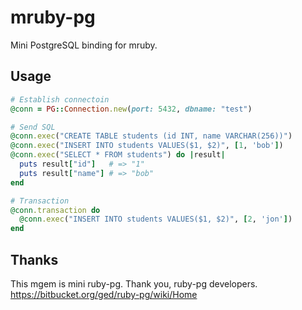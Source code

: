 # mruby-pg

Mini PostgreSQL binding for mruby.

## Usage

```ruby
# Establish connectoin
@conn = PG::Connection.new(port: 5432, dbname: "test")

# Send SQL
@conn.exec("CREATE TABLE students (id INT, name VARCHAR(256))")
@conn.exec("INSERT INTO students VALUES($1, $2)", [1, 'bob'])
@conn.exec("SELECT * FROM students") do |result|
  puts result["id"]   # => "1"
  puts result["name"] # => "bob"
end

# Transaction
@conn.transaction do
  @conn.exec("INSERT INTO students VALUES($1, $2)", [2, 'jon'])
end
```

## Thanks

This mgem is mini ruby-pg. Thank you, ruby-pg developers.
https://bitbucket.org/ged/ruby-pg/wiki/Home
